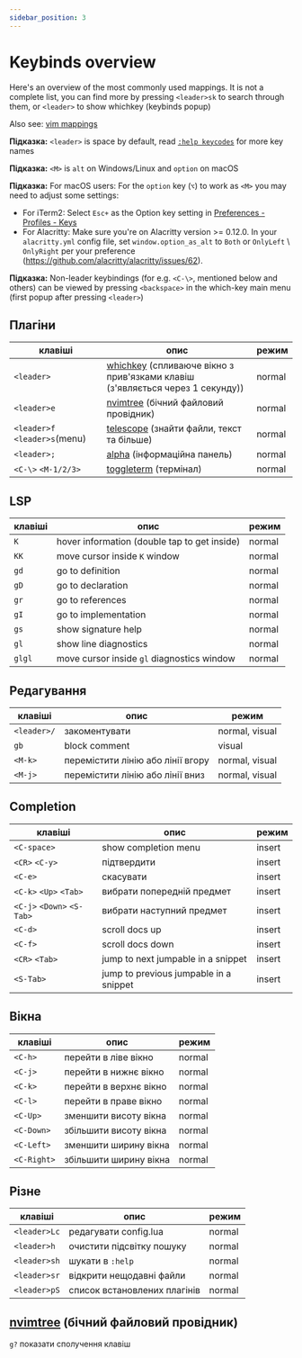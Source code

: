```yaml
---
sidebar_position: 3
---
```


# Keybinds overview

Here's an overview of the most commonly used mappings.
It is not a complete list, you can find more by pressing `<leader>sk` to search through them,
or `<leader>` to show whichkey (keybinds popup)

Also see:
[vim mappings](https://devhints.io/vim)

**Підказка:** `<leader>` is space by default, read [`:help keycodes`](https://neovim.io/doc/user/intro.html#keycodes) for more key names

**Підказка:** `<M>` is `alt` on Windows/Linux and `option` on macOS

**Підказка:** For macOS users: For the `option` key (`⌥`) to work as `<M>` you may need to adjust some settings:
- For iTerm2: Select `Esc+` as the Option key setting in [ Preferences - Profiles - Keys ](https://github.com/LunarVim/lunarvim.org/pull/377#discussion_r1140747022)
- For Alacritty: Make sure you're on Alacritty version >= 0.12.0. In your `alacritty.yml` config file, set `window.option_as_alt` to `Both` or `OnlyLeft` \ `OnlyRight` per your preference (https://github.com/alacritty/alacritty/issues/62).

**Підказка:** Non-leader keybindings (for e.g. `<C-\>`, mentioned below and others) can be viewed
by pressing `<backspace>` in the which-key main menu (first popup after pressing `<leader>`)

## Плагіни

| клавіші                       | опис                                                                                            | режим  |
| ----------------------------- | ----------------------------------------------------------------------------------------------- | ------ |
| `<leader>`                    | [whichkey](https://github.com/folke/which-key.nvim) (спливаюче вікно з прив'язками клавіш (з'являється через 1 секунду))        | normal |
| `<leader>e`                   | [nvimtree](https://github.com/nvim-tree/nvim-tree.lua) (бічний файловий провідник)                     | normal |
| `<leader>f` `<leader>s`(menu) | [telescope](https://github.com/nvim-telescope/telescope.nvim) (знайти файли, текст та більше) | normal |
| `<leader>;`                   | [alpha](https://github.com/goolord/alpha-nvim) (інформаційна панель)                                      | normal |
| `<C-\>` `<M-1/2/3>`           | [toggleterm](https://github.com/akinsho/toggleterm.nvim) (термінал)                             | normal |

## LSP

| клавіші| опис                                         | режим  |
| ------ | -------------------------------------------- | ------ |
| `K`    | hover information (double tap to get inside) | normal |
| `KK`   | move cursor inside `K` window                | normal |
| `gd`   | go to definition                             | normal |
| `gD`   | go to declaration                            | normal |
| `gr`   | go to references                             | normal |
| `gI`   | go to implementation                         | normal |
| `gs`   | show signature help                          | normal |
| `gl`   | show line diagnostics                        | normal |
| `glgl` | move cursor inside `gl` diagnostics window   | normal |

## Редагування

| клавіші     | опис              | режим          |
| ----------- | ----------------- | -------------- |
| `<leader>/` | закоментувати           | normal, visual |
| `gb`        | block comment     | visual         |
| `<M-k>`     | перемістити лінію або лінії вгору   | normal, visual |
| `<M-j>`     | перемістити лінію або лінії вниз | normal, visual |

## Completion

| клавіші                    | опис                                   | режим  |
| -------------------------- | -------------------------------------- | ------ |
| `<C-space>`                | show completion menu                   | insert |
| `<CR>` `<C-y>`             | підтвердити                               | insert |
| `<C-e>`                    | скасувати                                 | insert |
| `<C-k>` `<Up>` `<Tab>`     | вибрати попередній предмет                 | insert |
| `<C-j>` `<Down>` `<S-Tab>` | вибрати наступний предмет                       | insert |
| `<C-d>`                    | scroll docs up                         | insert |
| `<C-f>`                    | scroll docs down                       | insert |
| `<CR>` `<Tab>`             | jump to next jumpable in a snippet     | insert |
| `<S-Tab>`                  | jump to previous jumpable in a snippet | insert |

## Вікна

| клавіші     | опис                   | режим  |
| ----------- | ---------------------- | ------ |
| `<C-h>`     | перейти в ліве вікно      | normal |
| `<C-j>`     | перейти в нижнє вікно     | normal |
| `<C-k>`     | перейти в верхнє вікно     | normal |
| `<C-l>`     | перейти в праве вікно     | normal |
| `<C-Up>`    | зменшити висоту вікна | normal |
| `<C-Down>`  | збільшити висоту вікна | normal |
| `<C-Left>`  | зменшити ширину вікна | normal |
| `<C-Right>` | збільшити ширину вікна  | normal |

## Різне

| клавіші      | опис                      | режим  |
| ------------ | ------------------------- | ------ |
| `<leader>Lc` | редагувати config.lua           | normal |
| `<leader>h`  | очистити підсвітку пошуку | normal |
| `<leader>sh` | шукати в `:help`    | normal |
| `<leader>sr` | відкрити нещодавні файли         | normal |
| `<leader>pS` | список встановлених плагінів | normal |

## [nvimtree](https://github.com/nvim-tree/nvim-tree.lua) (бічний файловий провідник)

`g?` показати сполучення клавіш 
